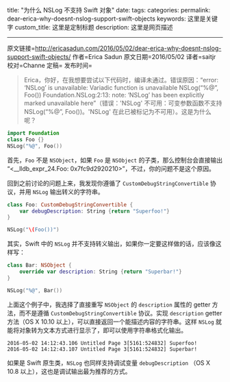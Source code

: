 title: "为什么 NSLog 不支持 Swift 对象"
date: 
tags: 
categories: 
permalink: dear-erica-why-doesnt-nslog-support-swift-objects
keywords: 这里是关键字
custom_title: 这里是定制标题
description: 这里是网页描述

---
原文链接=http://ericasadun.com/2016/05/02/dear-erica-why-doesnt-nslog-support-swift-objects/
作者=Erica Sadun
原文日期=2016/05/02
译者=saitjr
校对=Channe
定稿=
发布时间=

<!--此处开始正文-->

>   Erica，你好，在我想要尝试以下代码时，编译未通过。错误原因：“error: ‘NSLog’ is unavailable: Variadic function is unavailable NSLog(“%@”, Foo()) Foundation.NSLog:2:13: note: ‘NSLog’ has been explicitly marked unavailable here”（错误：'NSLog' 不可用：可变参数函数不支持 NSLog(“%@”, Foo())。'NSLog' 在此已被标记为不可用）。这是为什么呢？

```swift
import Foundation
class Foo {}
NSLog("%@", Foo())
```

首先，`Foo` 不是 `NSObject`，如果 `Foo` 是 `NSObject` 的子类，那么控制台会直接输出 “\<__lldb_expr_24.Foo: 0x7fc9d2920210\>”，不过，你的问题不是这个原因。

回到之前讨论的问题上来，我发现你遵循了 `CustomDebugStringConvertible` 协议，并用 `NSLog` 输出转义的字符串。

```swift
class Foo: CustomDebugStringConvertible {
    var debugDescription: String {return "Superfoo!"}
}

NSLog("\(Foo())")
```

其实，Swift 中的 `NSLog` 并不支持转义输出，如果你一定要这样做的话，应该像这样写：

```swift
class Bar: NSObject {
    override var description: String {return "Superbar!"}
}

NSLog("%@", Bar())
```

上面这个例子中，我选择了直接重写 `NSObject` 的 `description` 属性的 getter 方法，而不是遵循 `CustomDebugStringConvertible` 协议。实现 `description` getter 方法（OS X 10.10 以上），可以直接返回一个能描述内容的字符串。这样 `NSLog` 就能将对象转为文本方式进行显示了，即可以使用字符串格式化输出。

```
2016-05-02 14:12:43.106 Untitled Page 3[5161:524832] Superfoo!
2016-05-02 14:12:43.107 Untitled Page 3[5161:524832] Superbar!
```

如果是 Swift 原生类，`NSLog` 也同样支持调试变量 `debugDescription` （OS X 10.8 以上），这也是调试输出最为推荐的方式。
